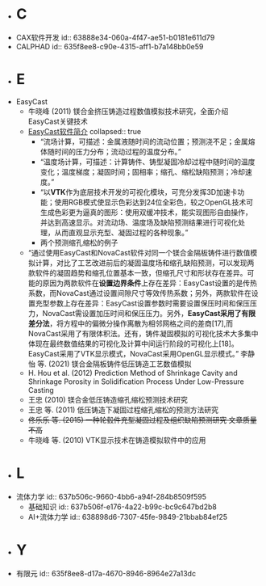 - # C
- CAX软件开发
  id:: 63888e34-060a-4f47-ae51-b0181e611d79
- CALPHAD
  id:: 635f8ee8-c90e-4315-aff1-b7a148bb0e59
- # E
- EasyCast
	- 牛晓峰 (2011) 镁合金挤压铸造过程数值模拟技术研究，全面介绍EasyCast关键技术
	- [EasyCast软件简介](https://max.book118.com/html/2017/0625/118011717.shtm)
	  collapsed:: true
		- “流场计算，可描述：金属液随时间的流动位置；预测浇不足；金属熔体随时间的压力分布；流动过程的温度分布。”
		- “温度场计算，可描述：计算铸件、铸型凝固冷却过程中随时间的温度变化；温度梯度；凝固时间；固相率；缩孔、缩松缺陷预测；冷却速度。”
		- “以**VTK**作为底层技术开发的可视化模块，可充分发挥3D加速卡功能；使用RGB模式使显示色彩达到24位全彩色，较之OpenGL技术可生成色彩更为逼真的图形：使用双缓冲技术，能实现图形自由操作，并达到高速显示。对流动场、温度场及缺陷预测结果进行可视化处理，从而直观显示充型、凝固过程的各种现象。”
		- 两个预测缩孔缩松的例子
	- “通过使用EasyCast和NovaCast软件对同一个镁合金隔板铸件进行数值模拟计算，对比了工艺改进前后的凝固温度场和缩孔缺陷预测，可以发现两款软件的凝固趋势和缩孔位置基本一致，但缩孔尺寸和形状存在差异。可能的原因为两款软件在**设置边界条件**上存在差异：EasyCast设置的是传热系数，而NovaCast通过设置间隙尺寸等效传热系数；另外，两款软件在设置充型参数上存在差异：EasyCast设置参数时需要设置保压时间和保压压力，NovaCast需设置加压时间和保压压力。另外，**EasyCast采用了有限差分法**，将方程中的偏微分操作离散为相邻网格之间的差商[17],而NovaCast采用了有限体积法。还有，铸件凝固模拟的可视化技术大多集中体现在最终数值结果的可视化及计算中间运行阶段的可视化上[18]。EasyCast采用了VTK显示模式，NovaCast采用OpenGL显示模式。” 李静怡 等. (2021) 镁合金隔板铸件低压铸造工艺数值模拟
	- H. Hou et al. (2012) Prediction Method of Shrinkage Cavity and Shrinkage Porosity in Solidification Process Under Low-Pressure Casting
	- 王忠 (2010) 镁合金低压铸造缩孔缩松预测技术研究
	- 王忠 等. (2011) 低压铸造下凝固过程缩孔缩松的预测方法研究
	- ~~佟乐乐 等. (2015) 一种轮毂件充型凝固过程及组织缺陷预测研究 文章质量不高~~
	- 牛晓峰 等. (2010) VTK显示技术在铸造模拟软件中的应用
- # L
- 流体力学
  id:: 637b506c-9660-4bb6-a94f-284b8509f595
	- 基础知识
	  id:: 637b506f-e176-4a22-b99c-bc9c647bd2b8
	- AI+流体力学
	  id:: 638898d6-7307-45fe-9849-21bbab84ef25
- # Y
- 有限元
  id:: 635f8ee8-d17a-4670-8946-8964e27a13dc